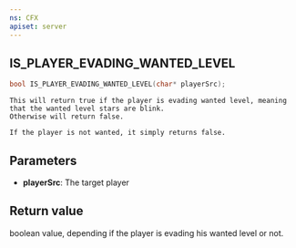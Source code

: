```yaml
---
ns: CFX
apiset: server
---
```

## IS_PLAYER_EVADING_WANTED_LEVEL

```c
bool IS_PLAYER_EVADING_WANTED_LEVEL(char* playerSrc);
```

```
This will return true if the player is evading wanted level, meaning that the wanted level stars are blink.
Otherwise will return false.

If the player is not wanted, it simply returns false.
```

## Parameters
* **playerSrc**: The target player

## Return value
boolean value, depending if the player is evading his wanted level or not.
